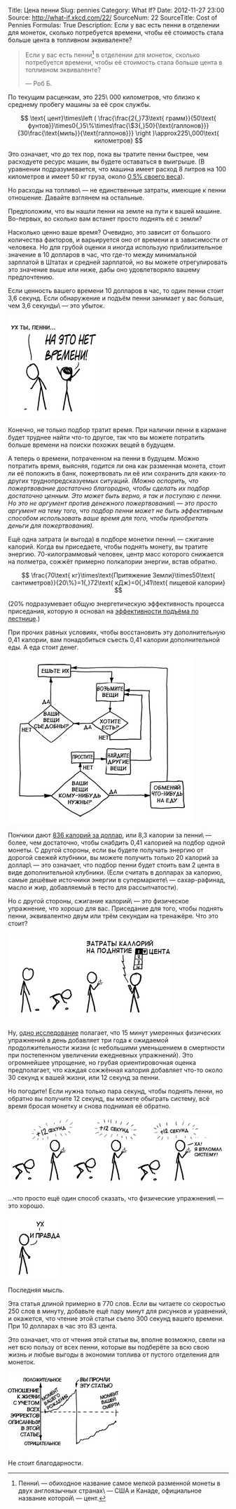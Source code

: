 Title: Цена пенни
Slug: pennies
Category: What If?
Date: 2012-11-27 23:00
Source: http://what-if.xkcd.com/22/
SourceNum: 22
SourceTitle: Cost of Pennies
Formulas: True
Description: Если у вас есть пенни в отделении для монеток, сколько потребуется времени, чтобы её стоимость стала больше цента в топливном эквиваленте?

> Если у вас есть пенни[^a] в отделении для монеток, сколько потребуется времени, чтобы её стоимость стала больше цента в топливном эквиваленте?
>
> — Роб Б.

[^a]: Пенни\ — обиходное название самое мелкой разменной монеты в двух англоязычных странах\ — США и Канаде, официальное название которой\ — цент.

По текущим расценкам, это 225\ 000 километров, что близко к среднему пробегу машины за её срок службы.

$$ \text{ цент}\times\left ( \frac{\frac{2{,}73\text{ грамм}}{50\text{ фунтов}}\times0{,}5\%\times\frac{\$3{,}50}{\text{галлонов}}}{30\frac{\text{миль}}{\text{галлонов}}} \right )\approx225\,000\text{ километров} $$

Это означает, что до тех пор, пока вы тратите пенни быстрее, чем расходуете ресурс машин, вы будете оставаться в выигрыше. (В уравнении подразумевается, что машина имеет расход 8 литров на 100 километров и имеет 50 кг груза, около [0,5% своего веса](http://priuschat.com/threads/heavy-weight-drivers-effecting-mpg.41923/#ixzz2Chj07sVA)).

Но расходы на топливо\ — не единственные затраты, имеющие к пенни отношение. Давайте взглянем на остальные.

Предположим, что вы нашли пенни на земле на пути к вашей машине. Во-первых, во сколько вам встанет просто поднять её с земли?

Насколько ценно ваше время? Очевидно, это зависит от большого количества факторов, и варьируется оно от времени и в зависимости от человека. Но для грубой оценки я иногда использую приблизительное значение в 10 долларов в час, что где-то между минимальной зарплатой в Штатах и средней зарплатой, но вы можете отрегулировать это значение выше или ниже, дабы оно удовлетворяло вашему предпочтению.

Если ценность вашего времени 10 долларов в час, то один пенни стоит 3,6 секунд. Если обнаружение и подъём пенни занимает у вас больше, чем 3,6 секунды\ — это убыток.

![](/uploads/022-pennies/pennies_notime_ru.png "на самом деле, это пшеничная пенни?")

Конечно, не только подбор тратит время. При наличии пенни в кармане будет труднее найти что-то другое, так что вы можете потратить больше времени на поиски похожих вещей в будущем.

А теперь о времени, потраченном на пенни в будущем. Можно потратить время, выясняя, годится ли она как разменная монета, стоит ли её положить в банк, пожертвовать ли её или сохранить для каких-то других труднопредсказуемых ситуаций. _(Можно оспорить, что пожертвование достаточно благородно, чтобы сделать их подбор достаточно ценным. Это может быть верно, я так и поступаю с пенни. Но это не аргумент против денежного пожертвования\ — это просто аргумент на тему того, что подбор пенни может не быть эффективным способом использовать ваше время для того, чтобы приобретать деньги для пожертвования)._

Ещё одна затрата (и выгода) в подборе монетки пенни\ — сжигание калорий. Когда вы приседаете, чтобы поднять монету, вы тратите энергию. 70-килограммовый человек, центр масс которого снижается на полметра, сожжёт примерно полкалории энергии, встав обратно.

$$ \frac{70\text{ кг}\times\text{Притяжение Земли}\times50\text{ сантиметров}}{20\%}=1{,}72\text{ кДж}=0{,}41\text{ пищевой калории} $$

(20% подразумевает общую энергетическую эффективность процесса приседания, которую я основал на [эффективности подъёма по лестнице](http://phys.org/news/2011-03-energy-bill-stair-climbing.html).)

При прочих равных условиях, чтобы восстановить эту дополнительную 0,41 калории, вам понадобиться съесть 0,41 калории дополнительной еды. А еда стоит денег.

![](/uploads/022-pennies/pennies_food_ru.png "график, который может заменить собой два семестра экономики и три\ — агрономии")

Пончики дают [836 калорий за доллар](http://online.wsj.com/article/SB10001424052702304898704577482822982322972.html), или 8,3 калории за пенни\ — более, чем достаточно, чтобы снабдить 0,41 калорией на подбор одной монеты. С другой стороны, если вы будете получать энергию от дорогой свежей клубники, вы можете получить только 20 калорий за доллар\ — это означает, что подбор пенни будет стоить вам 2 цента в виде дополнительной клубники. (Если считать в долларах за калорию, самые дешёвые источники энергии в супермаркете\ — сахар-рафинад, масло и жир, добавляемый в тесто для рассыпчатости).

Но с другой стороны, сжигание калорий\ — это физическое упражнение, что хорошо для вас. Приседание для того, чтобы поднять пенни, эквивалентно двум или трём секундам на тренажёре. Что это стоит?

![](/uploads/022-pennies/pennies_fitocracy_ru.png "подбор пенни\ — потенциально утомляющее занятие")

Ну, [одно исследование](http://www.thelancet.com/journals/lancet/article/PIIS0140-6736(11)60749-6/abstract) полагает, что 15 минут умеренных физических упражнений в день добавляет три года к ожидаемой продолжительности жизни (с небольшими уменьшением в смертности при постепенном увеличении ежедневных упражнений). Это огромнейшее упрощение, но грубая ориентировочная оценка предполагает, что каждая сожжённая калория добавляет что-то около 30 секунд к вашей жизни, или 12 секунд за пенни.

Но погодите! Если нужна только пара секунд, чтобы поднять пенни, но обратно вы получите 12 секунд, вы можете обыграть систему, всё время бросая монетку и снова поднимая её обратно.

![](/uploads/022-pennies/pennies_hack_ru.png "продолжительность жизни увеличивается при помощи постоянного бросания и поднятия пенни")

…что просто ещё один способ сказать, что физические упражнения\ — это хорошо.

![](/uploads/022-pennies/pennies_right_ru.png "в мозг приходит осознание")

Последняя мысль.

Эта статья длиной примерно в 770 слов. Если вы читаете со скоростью 250 слов в минуту, добавьте ещё пару минут для рисунков и уравнений, и окажется, что чтение этой статьи съело 300 секунд вашего времени. При 10 долларах в час это 83 цента.

Это означает, что от чтения этой статьи вы, вполне возможно, свели на нет всю пользу от всех пенни, которые вы подберёте за всю свою жизнь _и_ любые выгоды в экономии топлива от пустого отделения для монеток.

![](/uploads/022-pennies/pennies_oops_ru.png "график, показывающий, как текст статьи разрушил вашу жизнь")

Не стоит благодарности.
